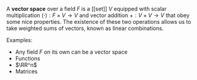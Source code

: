 A **vector space** over a field $F$ is a [[set]] $V$ equipped with scalar multiplication $(\cdot): F \times V \to V$ and vector addition $+: V \times V \to V$ that obey some nice properties. The existence of these two operations allows us to take weighted sums of vectors, known as linear combinations. 

Examples:

* Any field $F$ on its own can be a vector space
* Functions
* $\RR^n$
* Matrices
